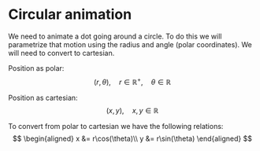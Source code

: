 # Circular animation
We need to animate a dot going around a circle. To do this we will parametrize that motion using the radius and angle (polar coordinates). We will need to convert to cartesian.

Position as polar:
$$
(r,\theta),\quad r \in \mathbb{R}^{+},\quad \theta\in\mathbb{R}
$$

Position as cartesian:
$$
(x, y), \quad x,y\in\mathbb{R}
$$

To convert from polar to cartesian we have the following relations:
$$
\begin{aligned}
    x &= r\cos(\theta)\\
    y &= r\sin(\theta)
\end{aligned}
$$